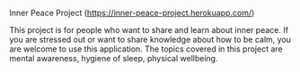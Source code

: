 Inner Peace Project (https://inner-peace-project.herokuapp.com/)

This project is for people who want to share and learn about inner peace.
If you are stressed out or want to share knowledge about how to be calm, you are welcome to use this application. The topics covered in this project are mental awareness, hygiene of sleep, physical wellbeing.
